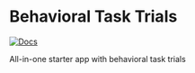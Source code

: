 # Behavioral Task Trials


[![Docs](https://img.shields.io/badge/docs-stable-blue.svg?style=flat-square)](https://brown-ccv.github.io/behavioral-task-trials/index.html)

All-in-one starter app with behavioral task trials
